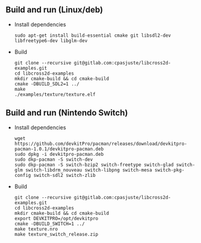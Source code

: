 Build and run (Linux/deb)
-------------------------

- Install dependencies
    ```
    sudo apt-get install build-essential cmake git libsdl2-dev libfreetype6-dev libglm-dev
    ```
- Build
    ```
    git clone --recursive git@gitlab.com:cpasjuste/libcross2d-examples.git
    cd libcross2d-examples
    mkdir cmake-build && cd cmake-build
    cmake -DBUILD_SDL2=1 ../
    make
    ./examples/texture/texture.elf
    ```


Build and run (Nintendo Switch)
-------------------------------

- Install dependencies
    ```
    wget https://github.com/devkitPro/pacman/releases/download/devkitpro-pacman-1.0.1/devkitpro-pacman.deb
    sudo dpkg -i devkitpro-pacman.deb
    sudo dkp-pacman -S switch-dev
    sudo dkp-pacman -S switch-bzip2 switch-freetype switch-glad switch-glm switch-libdrm_nouveau switch-libpng switch-mesa switch-pkg-config switch-sdl2 switch-zlib
    ```

- Build
    ```
    git clone --recursive git@gitlab.com:cpasjuste/libcross2d-examples.git
    cd libcross2d-examples
    mkdir cmake-build && cd cmake-build
    export DEVKITPRO=/opt/devkitpro
    cmake -DBUILD_SWITCH=1 ../
    make texture.nro
    make texture_switch_release.zip
    ```